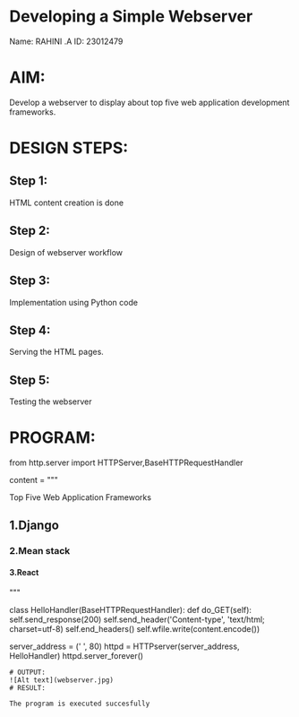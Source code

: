 # Developing a Simple Webserver
Name: RAHINI .A
ID: 23012479

# AIM:

Develop a webserver to display about top five web application development frameworks.

# DESIGN STEPS:

## Step 1:

HTML content creation is done

## Step 2:

Design of webserver workflow

## Step 3:

Implementation using Python code

## Step 4:

Serving the HTML pages.

## Step 5:

Testing the webserver
# PROGRAM:

from http.server import HTTPServer,BaseHTTPRequestHandler

content = """
<html>
<head>
<title>Webservers</title>
</head>
<body>
<hl>Top Five Web Application Frameworks</hl>
<h2>1.Django</h2>
<h3>2.Mean stack</h3>
<h4>3.React</h4>
</body>
</html>
"""

class HelloHandler(BaseHTTPRequestHandler):
    def do_GET(self):
        self.send_response(200)
        self.send_header('Content-type', 'text/html; charset=utf-8)
        self.end_headers()
        self.wfile.write(content.encode())

server_address = (' ', 80)
httpd = HTTPserver(server_address, HelloHandler)
httpd.server_forever()
``````
# OUTPUT:
![Alt text](webserver.jpg)
# RESULT:

The program is executed succesfully
